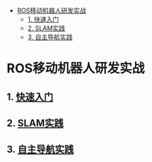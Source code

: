 <!--
 * @Author: Shuai Wang
 * @Github: https://github.com/wsustcid
 * @Version: 0.0.0
 * @Date: 2022-03-13 21:17:34
 * @LastEditTime: 2022-04-21 22:23:33
-->
- [ROS移动机器人研发实战](#ros移动机器人研发实战)
  - [1. 快速入门](#1-快速入门)
  - [2. SLAM实践](#2-slam实践)
  - [3. 自主导航实践](#3-自主导航实践)


# ROS移动机器人研发实战

## 1. [快速入门](./Intro/README.md)

## 2. [SLAM实践](./SLAM/README.md)

## 3. [自主导航实践](./Navigation/README.md)


